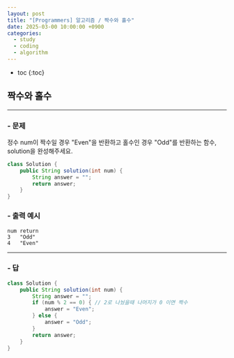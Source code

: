 ```yaml
---
layout: post
title: "[Programmers] 알고리즘 / 짝수와 홀수"
date: 2025-03-00 10:00:00 +0900
categories: 
  - study
  - coding
  - algorithm
---
```


* toc
{:toc}

## 짝수와 홀수

---

### - 문제

정수 num이 짝수일 경우 "Even"을 반환하고 홀수인 경우 "Odd"를 반환하는 함수, solution을 완성해주세요.

```java
class Solution {
    public String solution(int num) {
        String answer = "";
        return answer;
    }
}
```

### - 출력 예시

```
num	return
3	"Odd"
4	"Even"
```

<!-- >  -->

---

### - 답

```java
class Solution {
    public String solution(int num) {
        String answer = "";
        if (num % 2 == 0) { // 2로 나눴을때 나머지가 0 이면 짝수
            answer = "Even";
        } else {
            answer = "Odd";
        }
        return answer;
    }
}
```

<!--  -->
